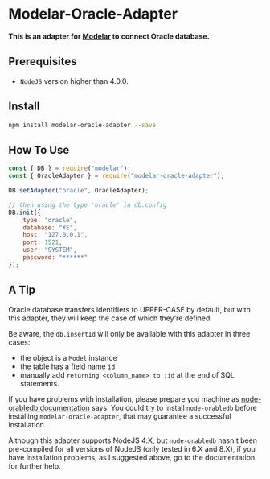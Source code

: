 # Modelar-Oracle-Adapter

**This is an adapter for [Modelar](https://github.com/hyurl/modelar) to** 
**connect Oracle database.**

## Prerequisites

- `NodeJS` version higher than 4.0.0.

## Install

```sh
npm install modelar-oracle-adapter --save
```

## How To Use

```javascript
const { DB } = require("modelar");
const { OracleAdapter } = require("modelar-oracle-adapter");

DB.setAdapter("oracle", OracleAdapter);

// then using the type 'oracle' in db.config
DB.init({
    type: "oracle",
    database: "XE",
    host: "127.0.0.1",
    port: 1521,
    user: "SYSTEM",
    password: "******"
});
```

## A Tip

Oracle database transfers identifiers to UPPER-CASE by default, but with this 
adapter, they will keep the case of which they're defined.

Be aware, the `db.insertId` will only be available with this adapter in three
cases:

- the object is a `Model` instance
- the table has a field name `id`
- manually add `returning <column_name> to :id` at the end of SQL statements.

If you have problems with installation, please prepare you machine as 
[node-orabledb documentation](https://github.com/oracle/node-oracledb/blob/master/INSTALL.md)
says. You could try to install `node-orabledb` before installing 
`modelar-oracle-adapter`, that may guarantee a successful installation.

Although this adapter supports NodeJS 4.X, but `node-orabledb` hasn't been 
pre-compiled for all versions of NodeJS (only tested in 6.X and 8.X), if you 
have installation problems, as I suggested above, go to the documentation for 
further help.